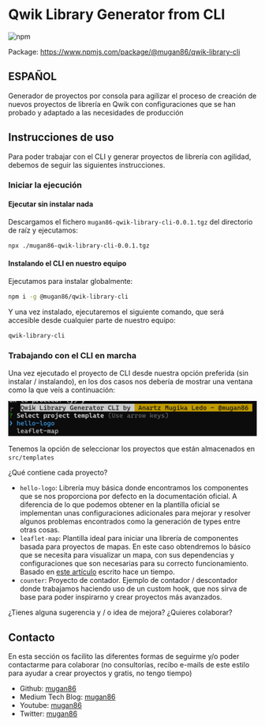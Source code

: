 # Qwik Library Generator from  CLI

![npm](https://img.shields.io/npm/v/@mugan86/qwik-library-cli)

Package: https://www.npmjs.com/package/@mugan86/qwik-library-cli


## ESPAÑOL

Generador de proyectos por consola para agilizar el proceso de creación de nuevos proyectos de librería en Qwik con configuraciones que se han probado y adaptado a las necesidades de producción

## Instrucciones de uso

Para poder trabajar con el CLI y generar proyectos de librería con agilidad, debemos de seguir las siguientes instrucciones.

### Iniciar la ejecución

#### Ejecutar sin instalar nada

Descargamos el fichero `mugan86-qwik-library-cli-0.0.1.tgz` del directorio de raíz y ejecutamos:

```bash
npx ./mugan86-qwik-library-cli-0.0.1.tgz
```

#### Instalando el CLI en nuestro equipo

Ejecutamos para instalar globalmente:

```bash
npm i -g @mugan86/qwik-library-cli
```

Y una vez instalado, ejecutaremos el siguiente comando, que será accesible desde cualquier parte de nuestro equipo:

```bash
qwik-library-cli
```

### Trabajando con el CLI en marcha

Una vez ejecutado el proyecto de CLI desde nuestra opción preferida (sin instalar / instalando), en los dos casos nos debería de mostrar una ventana como la que veís a continuación:


![CLI Start Templates](./docs/images/cli-start-templates.png)

Tenemos la opción de seleccionar los proyectos que están almacenados en `src/templates`

¿Qué contiene cada proyecto?

- `hello-logo`: Librería muy básica donde encontramos los componentes que se nos proporciona por defecto en la documentación oficial. A diferencia de lo que podemos obtener en la plantilla oficial se implementan unas configuraciones adicionales para mejorar y resolver algunos problemas encontrados como la generación de types entre otras cosas.
- `leaflet-map`: Plantilla ideal para iniciar una librería de componentes basada para proyectos de mapas. En este caso obtendremos lo básico que se necesita para visualizar un mapa, con sus dependencias y configuraciones que son necesarias para su correcto funcionamiento. Basado en [este artículo](https://medium.com/@mugan86/qwik-integrar-mapas-con-leaflet-32435b75b4f6) escrito hace un tiempo.
- `counter`: Proyecto de contador. Ejemplo de contador / descontador donde trabajamos haciendo uso de un custom hook, que nos sirva de base para poder inspirarno y crear proyectos más avanzados.

¿Tienes alguna sugerencia y / o idea de mejora? ¿Quieres colaborar?

## Contacto

En esta sección os facilito las diferentes formas de seguirme y/o poder contactarme para colaborar (no consultorías, recibo e-mails de este estilo para ayudar a crear proyectos y gratis, no tengo tiempo)

- Github: [mugan86](https://github.com/mugan86)
- Medium Tech Blog: [mugan86](https://mugan86.medium.com/)
- Youtube: [mugan86](https://www.youtube.com/mugan86)
- Twitter: [mugan86](https://twitter.com/mugan86)
